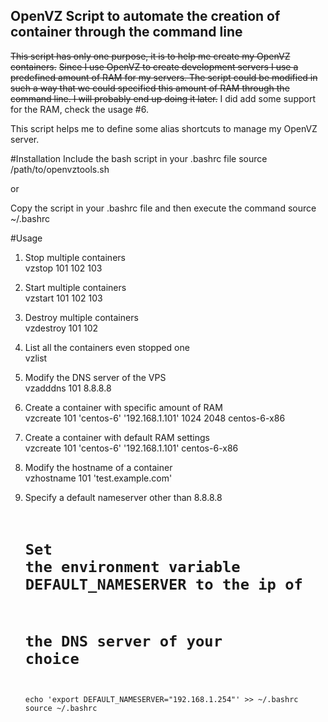OpenVZ Script to automate the creation of container through the command line
----------------------------------------------------------------------------

<strike>This script has only one purpose, it is to help me create my OpenVZ containers.</strike>
<del>Since I use OpenVZ to create development servers I use a predefined amount of RAM
for my servers. The script could be modified in such a way that we could specified
this amount of RAM through the command line. I will probably end up doing it later.</del>
I did add some support for the RAM, check the usage #6.

This script helps me to define some alias shortcuts to manage my OpenVZ server.

#Installation
Include the bash script in your .bashrc file
	source /path/to/openvztools.sh

or 

Copy the script in your .bashrc file and then execute the command
	source ~/.bashrc

#Usage
1. Stop multiple containers<br/>
	vzstop 101 102 103
    
2. Start multiple containers<br/>
	vzstart 101 102 103
    
3. Destroy multiple containers<br/>
	vzdestroy 101 102
    
4. List all the containers even stopped one<br/>
	vzlist
    
5. Modify the DNS server of the VPS<br/>
    vzadddns 101 8.8.8.8
    
6. Create a container with specific amount of RAM<br/>
    vzcreate 101 'centos-6' '192.168.1.101' 1024 2048 centos-6-x86
    
7. Create a container with default RAM settings<br/>
    vzcreate 101 'centos-6' '192.168.1.101' centos-6-x86
    
8. Modify the hostname of a container<br/>
    vzhostname 101 'test.example.com'

9. Specify a default nameserver other than 8.8.8.8<br/>
    <code>
    # Set the environment variable DEFAULT_NAMESERVER to the ip of
    # the DNS server of your choice
    echo 'export DEFAULT_NAMESERVER="192.168.1.254"' >> ~/.bashrc
    source ~/.bashrc
    </code>

